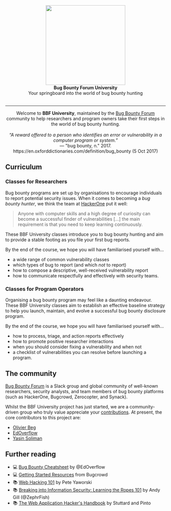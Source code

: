 <div align="center">
<img align="center" src="#" height="250"></img>
<!-- Final logo here -->
</div>
<div align="center">
<b>Bug Bounty Forum University</b>
<br/>
Your springboard into the world of bug bounty hunting
<br/>
<br/>
</div>
<hr/>
<div align="center">
Welcome to <b>BBF University</b>, maintained by the <a href="https://bugbountyforum.com">Bug Bounty Forum</a> community to help researchers and program owners take their first steps in the world of bug bounty hunting.
<br/><br/>
</div>
<center>
<i>“A reward offered to a person who identifies an error or vulnerability in a computer program or system.”</i><br/>
&mdash; "bug bounty, n." 2017. https://en.oxforddictionaries.com/definition/bug_bounty (5 Oct 2017)
</center>
  
## Curriculum
### Classes for Researchers
Bug bounty programs are set up by organisations to encourage individuals to report potential security issues. When it comes to becoming a <i>bug bounty hunter</i>, we think the team at <a href="https://www.hackerone.com/blog/become-a-successful-bug-bounty-hunter">HackerOne</a> put it well:

<blockquote>
Anyone with computer skills and a high degree of curiosity can become a successful finder of vulnerabilities [...] the main requirement is that you need to keep learning continuously.
</blockquote>

These BBF University classes introduce you to bug bounty hunting and aim to provide a stable footing as you file your first bug reports.

By the end of the course, we hope you will have familiarised yourself with...

* a wide range of common vulnerability classes
* which types of bug to report (and which <i>not</i> to report)
* how to compose a descriptive, well-received vulnerability report
* how to communicate respectfully and effectively with security teams.

### Classes for Program Operators
Organising a bug bounty program may feel like a daunting endeavour. These BBF University classes aim to establish an effective baseline strategy to help you launch, maintain, and evolve a successful bug bounty disclosure program.

By the end of the course, we hope you will have familiarised yourself with...

* how to process, triage, and action reports effectively
* how to promote positive researcher interactions
* when you should consider fixing a vulnerability and when not
* a checklist of vulnerabilities you can resolve before launching a program.

## The community
<a href="https://bugbountyforum.com">Bug Bounty Forum</a> is a Slack group and global community of well-known researchers, security analysts, and team members of bug bounty platforms (such as HackerOne, Bugcrowd, Zerocopter, and Synack).

Whilst the BBF University project has just started, we are a community-driven group who truly value appreciate your [contributions](https://github.com/bugbountyforum/BBF-university/blob/master/CONTRIBUTING.md). At present, the core contributors to this project are:

<!-- Insert preferred links -->
* <a href="">Olivier Beg</a>
* <a href="">EdOverflow</a>
* <a href="https://twitter.com/SecurityYasin">Yasin Soliman</a>

## Further reading
* 💻 <a href="https://github.com/edoverflow/bugbounty-cheatsheet">Bug Bounty Cheatsheet</a> by @EdOverflow
* 💻 <a href="https://forum.bugcrowd.com/t/researcher-resources-getting-started/115">Getting Started Resources</a> from Bugcrowd
* 📚 <a href="https://leanpub.com/web-hacking-101">Web Hacking 101</a> by Pete Yaworski
* 📚 <a href="https://leanpub.com/ltr101-breaking-into-infosec">Breaking into Information Security: Learning the Ropes 101</a> by Andy Gill (@ZephrFish)
 * 📚 <a href="http://mdsec.net/wahh/">The Web Application Hacker's Handbook</a> by Stuttard and Pinto 
